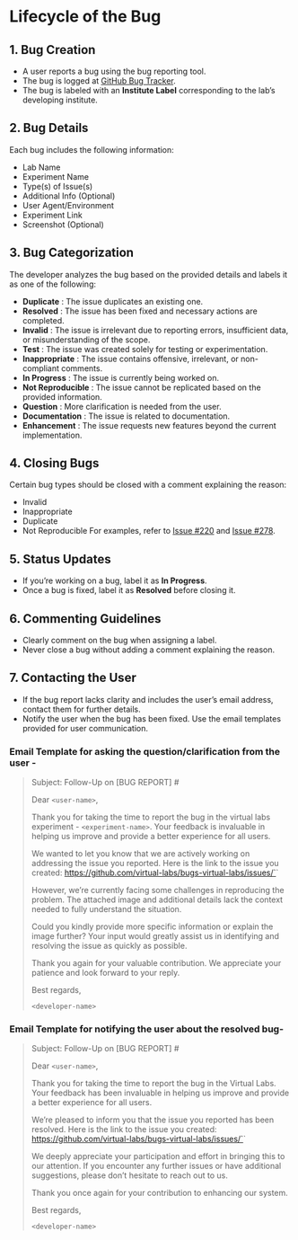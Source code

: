 # Lifecycle of the Bug
## 1. Bug Creation
- A user reports a bug using the bug reporting tool.
- The bug is logged at [GitHub Bug Tracker](https://github.com/virtual-labs/bugs-virtual-labs/).
- The bug is labeled with an **Institute Label** corresponding to the lab’s developing institute.

## 2. Bug Details
Each bug includes the following information:
- Lab Name
- Experiment Name
- Type(s) of Issue(s)
- Additional Info (Optional)
- User Agent/Environment
- Experiment Link
- Screenshot (Optional)

## 3. Bug Categorization
The developer analyzes the bug based on the provided details and labels it as one of the following:
- **Duplicate** : The issue duplicates an existing one.
- **Resolved** : The issue has been fixed and necessary actions are completed.
- **Invalid** : The issue is irrelevant due to reporting errors, insufficient data, or misunderstanding of the scope.
- **Test** : The issue was created solely for testing or experimentation.
- **Inappropriate** : The issue contains offensive, irrelevant, or non-compliant comments.
- **In Progress** : The issue is currently being worked on.
- **Not Reproducible** : The issue cannot be replicated based on the provided information.
- **Question** : More clarification is needed from the user.
- **Documentation** : The issue is related to documentation.
- **Enhancement** : The issue requests new features beyond the current implementation.

## 4. Closing Bugs
Certain bug types should be closed with a comment explaining the reason:
- Invalid
- Inappropriate
- Duplicate
- Not Reproducible
For examples, refer to [Issue #220](https://github.com/virtual-labs/bugs-virtual-labs/issues/220) and [Issue #278](https://github.com/virtual-labs/bugs-virtual-labs/issues/278).

## 5. Status Updates
- If you’re working on a bug, label it as **In Progress**.
- Once a bug is fixed, label it as **Resolved** before closing it.

## 6. Commenting Guidelines
- Clearly comment on the bug when assigning a label.
- Never close a bug without adding a comment explaining the reason.

## 7. Contacting the User
- If the bug report lacks clarity and includes the user’s email address, contact them for further details.
- Notify the user when the bug has been fixed. Use the email templates provided for user communication.

### Email Template for asking the question/clarification from the user -

> Subject: Follow-Up on [BUG REPORT] <experiment-name> #<bug-number>
> 
> Dear `<user-name>`,
>  
> Thank you for taking the time to report the bug in the virtual labs experiment - `<experiment-name>`. Your feedback  is invaluable in helping us improve and provide a better experience for all users.
> 
> We wanted to let you know that we are actively working on addressing the issue you reported. Here is the link to the issue you created: https://github.com/virtual-labs/bugs-virtual-labs/issues/`<bug-number>`
> 
> However, we’re currently facing some challenges in reproducing the problem. The attached image and additional details lack the context needed to fully understand the situation.
> 
> Could you kindly provide more specific information or explain the image further? Your input would greatly assist us in identifying and resolving the issue as quickly as possible.
> 
> Thank you again for your valuable contribution. We appreciate your patience and look forward to your reply.
> 
> Best regards,
>
> `<developer-name>`


### Email Template for notifying the user about the resolved bug-

> Subject: Follow-Up on [BUG REPORT] <experiment-name> #<bug-number>
>
> Dear `<user-name>`,
>
> Thank you for taking the time to report the bug in the Virtual Labs. Your feedback has been invaluable in helping us improve and provide a better experience for all users.
>
> We’re pleased to inform you that the issue you reported has been resolved. Here is the link to the issue you created: https://github.com/virtual-labs/bugs-virtual-labs/issues/`<bug-number>`
>
> We deeply appreciate your participation and effort in bringing this to our attention. If you encounter any further issues or have additional suggestions, please don’t hesitate to reach out to us.
>
> Thank you once again for your contribution to enhancing our system.
>
> Best regards,
>
> `<developer-name>`

